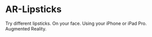# AR-Lipsticks
Try different lipsticks. On your face. Using your iPhone or iPad Pro. Augmented Reality.
